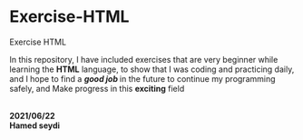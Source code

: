# Exercise-HTML
Exercise HTML
<p>In this repository, I have included exercises that are very beginner while learning the <b>HTML</b> language, to show that I was coding and practicing daily, and I hope to find a <b> <i>good job</i> </b> in the future to continue my programming safely, and Make progress in this <b>exciting</b> field </p> <br>
<b>2021/06/22<br> Hamed seydi</b>

